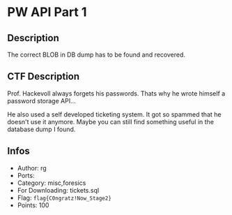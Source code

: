 PW API Part 1
=============

## Description
The correct BLOB in DB dump has to be found and recovered.

## CTF Description

Prof. Hackevoll always forgets his passwords. Thats why he wrote himself a password storage API...

He also used a self developed ticketing system. It got so spammed that he doesn't use it anymore. Maybe you can still find something useful in the database dump I found.

## Infos

* Author: rg
* Ports: 
* Category: misc,foresics
* For Downloading: tickets.sql 
* Flag: `flag{C0ngratz!Now_Stage2}`
* Points: 100
